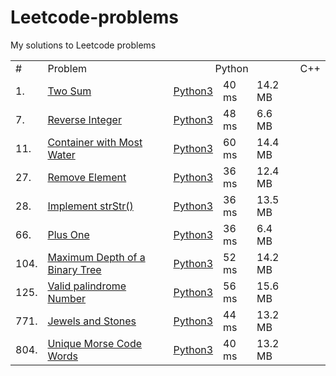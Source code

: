 # Leetcode-problems
My solutions to Leetcode problems

<table>
  <tr>
    <td>#</td>
    <td>Problem</td>
    <td colspan="3" align="center">Python</td>
    <td colspan="3" align="center">C++</td>
  </tr>
  <tr>
    <td>1. </td>
    <td><a href="https://leetcode.com/problems/two-sum/">Two Sum</a></td>
    <td><a href="https://github.com/HarshdipD/Leetcode-problems/blob/master/Python3/two-sum.py">Python3</a></td>
    <td>40 ms</td>
    <td>14.2 MB</td>
    <td></td>
    <td></td>
    <td></td>
  </tr>
  <tr>
    <td>7. </td>
    <td><a href="https://leetcode.com/problems/reverse-integer/">Reverse Integer</a></td>
    <td><a href="https://github.com/HarshdipD/Leetcode-problems/blob/master/Python3/Reverse-Integer.py">Python3</a></td>
    <td>48 ms</td>
    <td>6.6 MB</td>
    <td></td>
    <td></td>
    <td></td>
  </tr>
  <tr>
    <td>11. </td>
    <td><a href="https://leetcode.com/problems/container-with-most-water/">Container with Most Water</a></td>
    <td><a href="https://github.com/HarshdipD/Leetcode-problems/blob/master/Python3/Container%20with%20Most%20Water.py">Python3</a></td>
    <td>60 ms</td>
    <td>14.4 MB</td>
    <td></td>
    <td></td>
    <td></td>
  </tr>
  <tr>
    <td>27. </td>
    <td><a href="https://leetcode.com/problems/remove-element/">Remove Element</a></td>
    <td><a href="https://github.com/HarshdipD/Leetcode-problems/blob/master/Python3/Remove%20element.py">Python3</a></td>
    <td>36 ms</td>
    <td>12.4 MB</td>
    <td></td>
    <td></td>
    <td></td>
  </tr>
  <tr>
    <td>28. </td>
    <td><a href="https://leetcode.com/problems/implement-strstr/">Implement strStr()</a></td>
    <td><a href="https://github.com/HarshdipD/Leetcode-problems/blob/master/Python3/Implement%20strStr().py">Python3</a></td>
    <td>36 ms</td>
    <td>13.5 MB</td>
    <td></td>
    <td></td>
    <td></td>
  </tr>
  <tr>
    <td>66. </td>
    <td><a href="https://leetcode.com/problems/plus-one/">Plus One</a></td>
    <td><a href="https://github.com/HarshdipD/Leetcode-problems/blob/master/Python3/Plus%20One.py">Python3</a></td>
    <td>36 ms</td>
    <td>6.4 MB</td>
    <td></td>
    <td></td>
    <td></td>
  </tr>
  <tr>
    <td>104. </td>
    <td><a href="https://leetcode.com/problems/maximum-depth-of-binary-tree/">Maximum Depth of a Binary Tree</a></td>
    <td><a href="https://github.com/HarshdipD/Leetcode-problems/blob/master/Python3/Maximum%20Depth%20of%20a%20Binary%20Tree.py">Python3</a></td>
    <td>52 ms</td>
    <td>14.2 MB</td>
    <td></td>
    <td></td>
    <td></td>
  </tr>
  <tr>
    <td>125. </td>
    <td><a href="https://leetcode.com/problems/two-sum/">Valid palindrome Number</a></td>
    <td><a href="https://github.com/HarshdipD/Leetcode-problems/blob/master/Python3/Palindrome%20Number..py">Python3</a></td>
    <td>56 ms</td>
    <td>15.6 MB</td>
    <td></td>
    <td></td>
    <td></td>
  </tr>
  <tr>
    <td>771. </td>
    <td><a href="https://leetcode.com/problems/jewels-and-stones/">Jewels and Stones</a></td>
    <td><a href="https://github.com/HarshdipD/Leetcode-problems/blob/master/Python3/Jewels%20and%20Stones.py">Python3</a></td>
    <td>44 ms</td>
    <td>13.2 MB</td>
    <td></td>
    <td></td>
    <td></td>
  </tr>
  <tr>
    <td>804. </td>
    <td><a href="https://leetcode.com/problems/unique-morse-code-words/">Unique Morse Code Words</a></td>
    <td><a href="https://github.com/HarshdipD/Leetcode-problems/blob/master/Python3/Unique%20Morse%20Code%20Words.py">Python3</a></td>
    <td>40 ms</td>
    <td>13.2 MB</td>
    <td></td>
    <td></td>
    <td></td>
  </tr>
</table>
